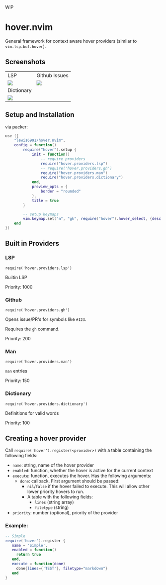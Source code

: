 
WIP

# hover.nvim

General framework for context aware hover providers (similar to `vim.lsp.buf.hover`).

## Screenshots

<table>
  <tr>
    <td>LSP</td>
    <td>Github Issues</td>
  </tr>
  <tr>
    <td><img src="https://user-images.githubusercontent.com/7904185/160881442-1dcd0ccd-9b8c-4bd2-ad32-3fcd675c414d.png"></td>
    <td><img src="https://user-images.githubusercontent.com/7904185/160881424-6fb8d9a0-ced1-4240-a4bf-0991cdbff751.png"></td>
  </tr>
  <tr>
     <td>Dictionary</td>
  </tr>
  <tr>
    <td><img src="https://user-images.githubusercontent.com/7904185/160881416-29017747-85df-45be-b704-452ec8f3a8f6.png"></td>
  </tr>
 </table>

## Setup and Installation

via packer:

```lua
use ({
    "lewis6991/hover.nvim",
    config = function()
        require("hover").setup {
            init = function()
                -- require providers
                require("hover.providers.lsp")
                -- require('hover.providers.gh')
                require("hover.providers.man")
                require("hover.providers.dictionary")
            end,
            preview_opts = {
                border = "rounded"
            },
            title = true
        }

        -- setup keymaps
        vim.keymap.set("n", "gk", require("hover").hover_select, {desc = "hover.nvim (select)"})
    end
})
```

## Built in Providers

### LSP
`require('hover.providers.lsp')`

Builtin LSP

Priority: 1000

### Github
`require('hover.providers.gh')`

Opens issue/PR's for symbols like `#123`.

Requires the `gh` command.

Priority: 200

### Man
`require('hover.providers.man')`

`man` entries

Priority: 150

### Dictionary
`require('hover.providers.dictionary')`

Definitions for valid words

Priority: 100

## Creating a hover provider

Call `require('hover').register(<provider>)` with a table containing the following fields:

- `name`: string, name of the hover provider
- `enabled`: function, whether the hover is active for the current context
- `execute`: function, executes the hover. Has the following arguments:
    - `done`: callback. First argument should be passed:
        - `nil`/`false` if the hover failed to execute. This will allow other lower priority hovers to run.
        - A table with the following fields:
          - `lines` (string array)
          - `filetype` (string)
- `priority`: number (optional), priority of the provider


### Example:

```lua
-- Simple
require('hover').register {
   name = 'Simple',
   enabled = function()
     return true
   end,
   execute = function(done)
     done{lines={'TEST'}, filetype="markdown"}
   end
}
```
